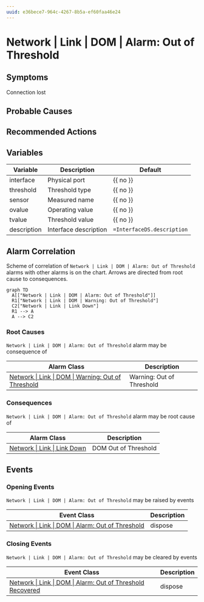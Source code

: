 ```yaml
---
uuid: e36bece7-964c-4267-8b5a-ef60faa46e24
---
```

# Network | Link | DOM | Alarm: Out of Threshold

## Symptoms

Connection lost

## Probable Causes

## Recommended Actions

## Variables

| Variable    | Description           | Default                    |
| ----------- | --------------------- | -------------------------- |
| interface   | Physical port         | {{ no }}                   |
| threshold   | Threshold type        | {{ no }}                   |
| sensor      | Measured name         | {{ no }}                   |
| ovalue      | Operating value       | {{ no }}                   |
| tvalue      | Threshold value       | {{ no }}                   |
| description | Interface description | `=InterfaceDS.description` |

## Alarm Correlation

Scheme of correlation of `Network | Link | DOM | Alarm: Out of Threshold` alarms with other alarms is on the chart. 
Arrows are directed from root cause to consequences.

```mermaid
graph TD
  A[["Network | Link | DOM | Alarm: Out of Threshold"]]
  R1["Network | Link | DOM | Warning: Out of Threshold"]
  C2["Network | Link | Link Down"]
  R1 --> A
  A --> C2
```

### Root Causes
`Network | Link | DOM | Alarm: Out of Threshold` alarm may be consequence of

| Alarm Class                                                                        | Description               |
| ---------------------------------------------------------------------------------- | ------------------------- |
| [Network \| Link \| DOM \| Warning: Out of Threshold](warning-out-of-threshold.md) | Warning: Out of Threshold |

### Consequences
`Network | Link | DOM | Alarm: Out of Threshold` alarm may be root cause of

| Alarm Class                                     | Description          |
| ----------------------------------------------- | -------------------- |
| [Network \| Link \| Link Down](../link-down.md) | DOM Out of Threshold |

## Events

### Opening Events
`Network | Link | DOM | Alarm: Out of Threshold` may be raised by events

| Event Class                                                                                                                   | Description |
| ----------------------------------------------------------------------------------------------------------------------------- | ----------- |
| [Network \| Link \| DOM \| Alarm: Out of Threshold](../../../../event-classes-reference/network/link/dom/alarm-out-of-threshold.md) | dispose     |

### Closing Events
`Network | Link | DOM | Alarm: Out of Threshold` may be cleared by events

| Event Class                                                                                                                                       | Description |
| ------------------------------------------------------------------------------------------------------------------------------------------------- | ----------- |
| [Network \| Link \| DOM \| Alarm: Out of Threshold Recovered](../../../../event-classes-reference/network/link/dom/alarm-out-of-threshold-recovered.md) | dispose     |
